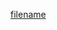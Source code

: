 [filename](https://raw.githubusercontent.com/ligaopeng123-npm/hooks/master/src/useResize/README.md ':include')
